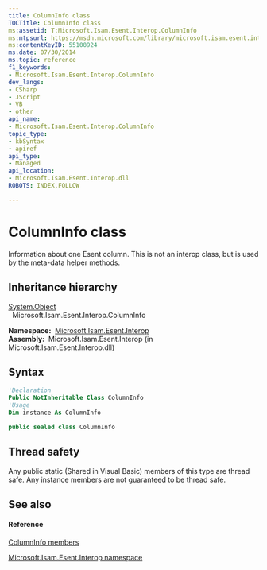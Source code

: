 ```yaml
---
title: ColumnInfo class
TOCTitle: ColumnInfo class
ms:assetid: T:Microsoft.Isam.Esent.Interop.ColumnInfo
ms:mtpsurl: https://msdn.microsoft.com/library/microsoft.isam.esent.interop.columninfo(v=EXCHG.10)
ms:contentKeyID: 55100924
ms.date: 07/30/2014
ms.topic: reference
f1_keywords:
- Microsoft.Isam.Esent.Interop.ColumnInfo
dev_langs:
- CSharp
- JScript
- VB
- other
api_name: 
- Microsoft.Isam.Esent.Interop.ColumnInfo
topic_type: 
- kbSyntax
- apiref
api_type: 
- Managed
api_location: 
- Microsoft.Isam.Esent.Interop.dll
ROBOTS: INDEX,FOLLOW

---
```


# ColumnInfo class

Information about one Esent column. This is not an interop class, but is used by the meta-data helper methods.

## Inheritance hierarchy

[System.Object](/dotnet/api/system.object)  
  Microsoft.Isam.Esent.Interop.ColumnInfo  

**Namespace:**  [Microsoft.Isam.Esent.Interop](./microsoft.isam.esent.interop-namespace.md)  
**Assembly:**  Microsoft.Isam.Esent.Interop (in Microsoft.Isam.Esent.Interop.dll)

## Syntax

``` vb
'Declaration
Public NotInheritable Class ColumnInfo
'Usage
Dim instance As ColumnInfo
```

``` csharp
public sealed class ColumnInfo
```

## Thread safety

Any public static (Shared in Visual Basic) members of this type are thread safe. Any instance members are not guaranteed to be thread safe.

## See also

#### Reference

[ColumnInfo members](./columninfo-members.md)

[Microsoft.Isam.Esent.Interop namespace](./microsoft.isam.esent.interop-namespace.md)